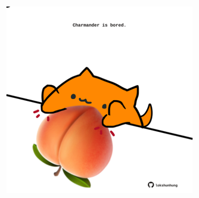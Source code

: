 <!-- built at 06/08/2025, 00:01:34 UTC -->
<p align="center">
  <img width="500" height="500" src="./ReadmeImage.svg">
</p>
